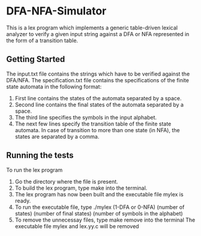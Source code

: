 # DFA-NFA-Simulator
This is a lex program which implements a generic table-driven lexical analyzer to verify a given input string against a DFA or NFA represented in the form of a transition table.

Getting Started
---------------
The input.txt file contains the strings which have to be verified against the DFA/NFA.
The specification.txt file contains the specifications of the finite state automata in the following format:
1. First line contains the states of the automata separated by a space.
2. Second line contains the final states of the automata separated by a space.    
3. The third line specifies the symbols in the input alphabet.
4. The next few lines specify the transition table of the finite state automata.
   In case of transition to more than one state (in NFA), the states are separated by a comma.
   
Running the tests
-----------------
To run the lex program
  
1. Go the directory where the file is present.
2. To build the lex program, type make into the terminal.
3. The lex program has now been built and the executable file mylex is ready.
4. To run the executable file, type
   ./mylex (1-DFA or 0-NFA) (number of states) (number of final states) (number of symbols in the alphabet)
5. To remove the unnecessay files, type make remove into the terminal
   The executable file mylex and lex.yy.c will be removed
